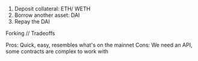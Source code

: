 1. Deposit collateral: ETH/ WETH
2. Borrow another asset: DAI
3. Repay the DAI


Forking
// Tradeoffs

Pros: Quick, easy, resembles what's on the mainnet
Cons: We need an API, some contracts are complex to work with